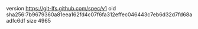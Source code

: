 version https://git-lfs.github.com/spec/v1
oid sha256:7b9679360a81eea162fd4c07f6fa312effec046443c7eb6d32d7fd68aadfc6df
size 4965
